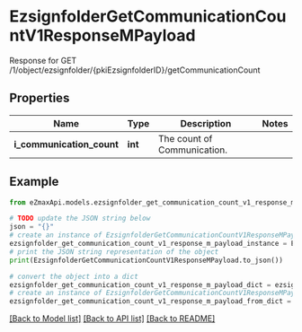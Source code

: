 # EzsignfolderGetCommunicationCountV1ResponseMPayload

Response for GET /1/object/ezsignfolder/{pkiEzsignfolderID}/getCommunicationCount

## Properties

Name | Type | Description | Notes
------------ | ------------- | ------------- | -------------
**i_communication_count** | **int** | The count of Communication. | 

## Example

```python
from eZmaxApi.models.ezsignfolder_get_communication_count_v1_response_m_payload import EzsignfolderGetCommunicationCountV1ResponseMPayload

# TODO update the JSON string below
json = "{}"
# create an instance of EzsignfolderGetCommunicationCountV1ResponseMPayload from a JSON string
ezsignfolder_get_communication_count_v1_response_m_payload_instance = EzsignfolderGetCommunicationCountV1ResponseMPayload.from_json(json)
# print the JSON string representation of the object
print(EzsignfolderGetCommunicationCountV1ResponseMPayload.to_json())

# convert the object into a dict
ezsignfolder_get_communication_count_v1_response_m_payload_dict = ezsignfolder_get_communication_count_v1_response_m_payload_instance.to_dict()
# create an instance of EzsignfolderGetCommunicationCountV1ResponseMPayload from a dict
ezsignfolder_get_communication_count_v1_response_m_payload_from_dict = EzsignfolderGetCommunicationCountV1ResponseMPayload.from_dict(ezsignfolder_get_communication_count_v1_response_m_payload_dict)
```
[[Back to Model list]](../README.md#documentation-for-models) [[Back to API list]](../README.md#documentation-for-api-endpoints) [[Back to README]](../README.md)


